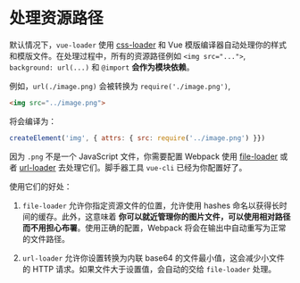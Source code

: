 # 处理资源路径

默认情况下，`vue-loader` 使用 [css-loader](https://github.com/webpack/css-loader) 和 Vue 模版编译器自动处理你的样式和模版文件。在处理过程中，所有的资源路径例如 `<img src="...">`, `background: url(...)` 和 `@import` **会作为模块依赖**。

例如，`url(./image.png)` 会被转换为 `require('./image.png')`,

``` html
<img src="../image.png">
```

将会编译为：

``` js
createElement('img', { attrs: { src: require('../image.png') }})
```

因为 `.png` 不是一个 JavaScript 文件，你需要配置 Webpack 使用 [file-loader](https://github.com/webpack/file-loader) 或者 [url-loader](https://github.com/webpack/url-loader) 去处理它们。脚手器工具 `vue-cli` 已经为你配置好了。

使用它们的好处：

1. `file-loader` 允许你指定资源文件的位置，允许使用 hashes 命名以获得长时间的缓存。此外，这意味着 **你可以就近管理你的图片文件，可以使用相对路径而不用担心布署**。使用正确的配置，Webpack 将会在输出中自动重写为正常的文件路径。

2. `url-loader` 允许你设置转换为内联 base64 的文件最小值，这会减少小文件的 HTTP 请求。如果文件大于设置值，会自动的交给 `file-loader` 处理。
